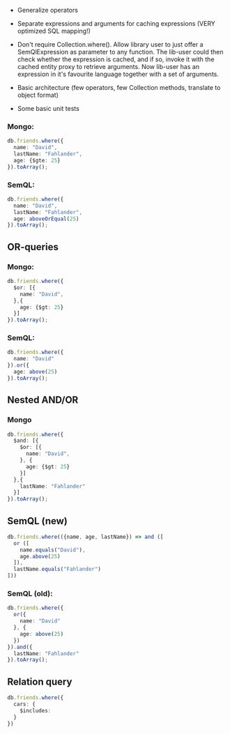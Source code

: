 * Generalize operators

* Separate expressions and arguments for caching expressions (VERY optimized SQL mapping!)

* Don't require Collection.where(). Allow library user to just offer a SemQlExpression<TEntity>
  as parameter to any function. The lib-user could then check whether the expression is cached,
  and if so, invoke it with the cached entity proxy to retrieve arguments. Now lib-user has
  an expression in it's favourite language together with a set of arguments.

* Basic architecture (few operators, few Collection methods, translate to object format)

* Some basic unit tests

### Mongo:
```ts
db.friends.where({
  name: "David",
  lastName: "Fahlander",
  age: {$gte: 25}
}).toArray();
```

### SemQL:
```ts
db.friends.where({
  name: "David",
  lastName: "Fahlander",
  age: aboveOrEqual(25)
}).toArray();

```

## OR-queries

### Mongo:
```ts
db.friends.where({
  $or: [{
    name: "David",
  },{
    age: {$gt: 25}
  }]
}).toArray();
```

### SemQL:
```ts
db.friends.where({
  name: "David"
}).or({
  age: above(25)
}).toArray();

```

## Nested AND/OR

### Mongo
```ts
db.friends.where({
  $and: [{
    $or: [{
      name: "David",
    }, {
      age: {$gt: 25}
    }]
  },{
    lastName: "Fahlander"
  }]
}).toArray();
```

## SemQL (new)
```ts
db.friends.where(({name, age, lastName}) => and ([
  or ([
    name.equals("David"),
    age.above(25)
  ]),
  lastName.equals("Fahlander")
]))
```

### SemQL (old):
```ts
db.friends.where({
  or({
    name: "David"
  }, {
    age: above(25)
  })
}).and({
  lastName: "Fahlander"
}).toArray();
```


## Relation query

```ts
db.friends.where({
  cars: {
    $includes:
  }
})
```